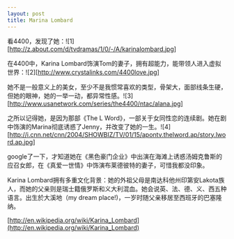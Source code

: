 ```yaml
---
layout: post
title: Marina Lombard
---
```




看4400，发现了她：![1][http://z.about.com/d/tvdramas/1/0/-/A/karinalombard.jpg] 

在4400中，Karina Lombard饰演Tom的妻子，拥有超能力，能带领人进入虚拟世界：![2][http://www.crystalinks.com/4400love.jpg] 

她不是一般意义上的美女，至少不是我惯常喜欢的类型，骨架大，面部线条生硬，但她的眼神，她的一举一动，都异常性感。![3][http://www.usanetwork.com/series/the4400/ntac/alana.jpg] 

之所以记得她，是因为那部《The L Word》，一部关于女同性恋的连续剧。她在剧中饰演的Marina彻底诱惑了Jenny，并改变了她的一生。![4][http://i.cnn.net/cnn/2004/SHOWBIZ/TV/01/15/apontv.thelword.ap/story.lword.ap.jpg] 

google了一下，才知道她在《黑色豪门企业》中出演在海滩上诱惑汤姆克鲁斯的应召女郎，在《真爱一世情》中饰演布莱德彼特的妻子，可惜我都没印象。

Karina Lombard拥有多重文化背景：她的外祖父母是南达科他州印第安Lakota族人，而她的父亲则是瑞士籍俄罗斯和义大利混血。她会说英、法、德、义、西五种语言。出生於大溪地（my dream place!)，一岁时随父亲移居至西班牙的巴塞隆纳。

[http://en.wikipedia.org/wiki/Karina_Lombard](http://en.wikipedia.org/wiki/Karina_Lombard) 
